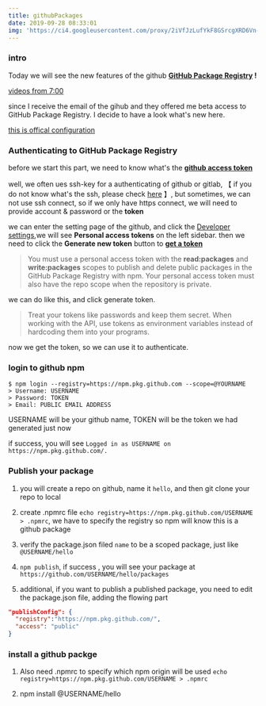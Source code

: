 ```yaml
---
title: githubPackages
date: 2019-09-28 08:33:01
img: 'https://ci4.googleusercontent.com/proxy/2iVfJzLufYkF8GSrcgXRD6Vn-qfA_GQFyBpi4uO0qsGuod31oy0UYYuP5Ws0PUbW787xFQT-FEDywZ8BhSDhMcaMWedQCQUESgYDmaeN-Ak4la2Y8RFLIo2L9Dm1vAQVJnC-UXjeNQUUKs1V8FPWYkFMeSKB0RGiuHY=s0-d-e1-ft#https://gallery.mailchimp.com/9d7ced8c4bbd6c2f238673f0f/images/564593a4-e918-4d30-b030-2c27f578a90d.png'
---
```


<!-- more -->

### intro

Today we will see the new features of the github **[GitHub Package Registry](https://github.com/features/package-registry?utm_source=announcement&utm_medium=email&utm_campaign=ww-gpr-beta) !**

[videos from 7:00](https://www.youtube.com/watch?v=N_-Cu9_2YAA)

since I receive the email of the gihub and they offered me beta access to GitHub Package Registry. I decide to have a look what's new here.

[this is offical configuration](https://help.github.com/en/articles/configuring-npm-for-use-with-github-package-registry)

### Authenticating to GitHub Package Registry

before we start this part, we need to know what's the **[github access token](https://help.github.com/en/articles/creating-a-personal-access-token-for-the-command-line)**

well, we often ues ssh-key for a authenticating of github or gitlab, 【 if you do not know what's the ssh, please check [here](https://help.github.com/en/articles/connecting-to-github-with-ssh) 】, but sometimes, we can not use ssh connect, so if we only have https connect, we will need to provide account & password or the **token**

we can enter the setting page of the github, and click the [Developer settings](https://github.com/settings/tokens),we will see **Personal access tokens** on the left sidebar.
then we need to click the **Generate new token** button to **[get a token](https://help.github.com/en/articles/creating-a-personal-access-token-for-the-command-line)**

> You must use a personal access token with the **read:packages** and **write:packages** scopes to publish and delete public packages in the GitHub Package Registry with npm. Your personal access token must also have the repo scope when the repository is private.

we can do like this, and click generate token.

> Treat your tokens like passwords and keep them secret. When working with the API, use tokens as environment variables instead of hardcoding them into your programs.

now we get the token, so we can use it to authenticate.

### login to github npm

```
$ npm login --registry=https://npm.pkg.github.com --scope=@YOURNAME
> Username: USERNAME
> Password: TOKEN
> Email: PUBLIC EMAIL ADDRESS
```

USERNAME will be your github name, TOKEN will be the token we had generated just now

if success, you will see `Logged in as USERNAME on https://npm.pkg.github.com/.`

### Publish your package

1. you will create a repo on github, name it `hello`, and then git clone your repo to local

2. create .npmrc file `echo registry=https://npm.pkg.github.com/USERNAME > .npmrc`, we have to specify the registry so npm will know this is a github package

3. verify the package.json filed `name` to be a scoped package, just like `@USERNAME/hello`

4. `npm publish`, if success , you will see your package at `https://github.com/USERNAME/hello/packages`

5. additional, if you want to publish a published package, you need to edit the package.json file, adding the flowing part

```json
"publishConfig": {
  "registry":"https://npm.pkg.github.com/",
  "access": "public"
}
```

### install a github packge

1. Also need .npmrc to specify which npm origin will be used `echo registry=https://npm.pkg.github.com/USERNAME > .npmrc`

2. npm install @USERNAME/hello
